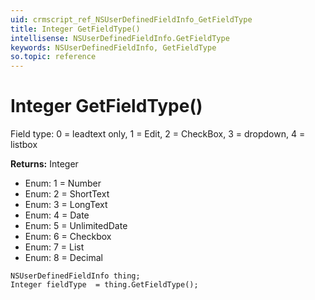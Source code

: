 ```yaml
---
uid: crmscript_ref_NSUserDefinedFieldInfo_GetFieldType
title: Integer GetFieldType()
intellisense: NSUserDefinedFieldInfo.GetFieldType
keywords: NSUserDefinedFieldInfo, GetFieldType
so.topic: reference
---
```


# Integer GetFieldType()

Field type: 0 = leadtext only, 1 = Edit, 2 = CheckBox, 3 = dropdown, 4 = listbox

**Returns:** Integer

* Enum: 1 = Number
* Enum: 2 = ShortText
* Enum: 3 = LongText
* Enum: 4 = Date
* Enum: 5 = UnlimitedDate
* Enum: 6 = Checkbox
* Enum: 7 = List
* Enum: 8 = Decimal

```crmscript
NSUserDefinedFieldInfo thing;
Integer fieldType  = thing.GetFieldType();
```

